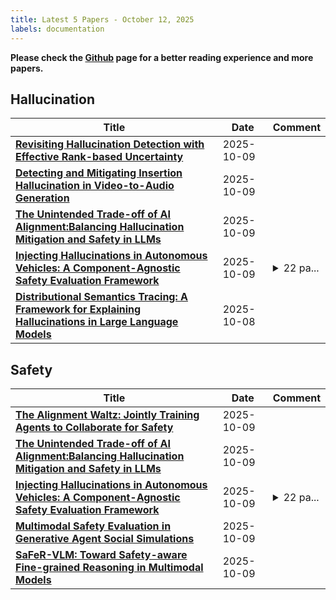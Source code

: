 ```yaml
---
title: Latest 5 Papers - October 12, 2025
labels: documentation
---
```

**Please check the [Github](https://github.com/dingyue772/DailyArxiv) page for a better reading experience and more papers.**

## Hallucination
| **Title** | **Date** | **Comment** |
| --- | --- | --- |
| **[Revisiting Hallucination Detection with Effective Rank-based Uncertainty](http://arxiv.org/abs/2510.08389v1)** | 2025-10-09 |  |
| **[Detecting and Mitigating Insertion Hallucination in Video-to-Audio Generation](http://arxiv.org/abs/2510.08078v1)** | 2025-10-09 |  |
| **[The Unintended Trade-off of AI Alignment:Balancing Hallucination Mitigation and Safety in LLMs](http://arxiv.org/abs/2510.07775v1)** | 2025-10-09 |  |
| **[Injecting Hallucinations in Autonomous Vehicles: A Component-Agnostic Safety Evaluation Framework](http://arxiv.org/abs/2510.07749v1)** | 2025-10-09 | <details><summary>22 pa...</summary><p>22 pages, 15 figures, 21 tables</p></details> |
| **[Distributional Semantics Tracing: A Framework for Explaining Hallucinations in Large Language Models](http://arxiv.org/abs/2510.06107v2)** | 2025-10-08 |  |

## Safety
| **Title** | **Date** | **Comment** |
| --- | --- | --- |
| **[The Alignment Waltz: Jointly Training Agents to Collaborate for Safety](http://arxiv.org/abs/2510.08240v1)** | 2025-10-09 |  |
| **[The Unintended Trade-off of AI Alignment:Balancing Hallucination Mitigation and Safety in LLMs](http://arxiv.org/abs/2510.07775v1)** | 2025-10-09 |  |
| **[Injecting Hallucinations in Autonomous Vehicles: A Component-Agnostic Safety Evaluation Framework](http://arxiv.org/abs/2510.07749v1)** | 2025-10-09 | <details><summary>22 pa...</summary><p>22 pages, 15 figures, 21 tables</p></details> |
| **[Multimodal Safety Evaluation in Generative Agent Social Simulations](http://arxiv.org/abs/2510.07709v1)** | 2025-10-09 |  |
| **[SaFeR-VLM: Toward Safety-aware Fine-grained Reasoning in Multimodal Models](http://arxiv.org/abs/2510.06871v2)** | 2025-10-09 |  |

